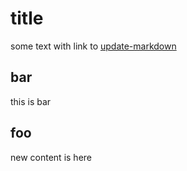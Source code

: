 # title
some text with link to [update-markdown](https://github.com/bahmutov/update-markdown)

## bar
this is bar

## foo
new content
is here


